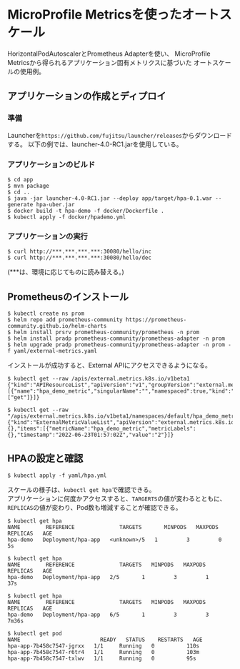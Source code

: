 # MicroProfile Metricsを使ったオートスケール

HorizontalPodAutoscalerとPrometheus Adapterを使い、
MicroProfile Metricsから得られるアプリケーション固有メトリクスに基づいた
オートスケールの使用例。


## アプリケーションの作成とディプロイ

### 準備
Launcherを```https://github.com/fujitsu/launcher/releases```からダウンロードする。
以下の例では、launcher-4.0-RC1.jarを使用している。

### アプリケーションのビルド

```
$ cd app
$ mvn package
$ cd ..
$ java -jar launcher-4.0-RC1.jar --deploy app/target/hpa-0.1.war --generate hpa-uber.jar
$ docker build -t hpa-demo -f docker/Dockerfile .
$ kubectl apply -f docker/hpademo.yml
```

### アプリケーションの実行

```
$ curl http://***.***.***.***:30080/hello/inc
$ curl http://***.***.***.***:30080/hello/dec
```
(***は、環境に応じてものに読み替える。)


## Prometheusのインストール

```
$ kubectl create ns prom
$ helm repo add prometheus-community https://prometheus-community.github.io/helm-charts
$ helm install prsrv prometheus-community/prometheus -n prom
$ helm install pradp prometheus-community/prometheus-adapter -n prom
$ helm upgrade pradp prometheus-community/prometheus-adapter -n prom -f yaml/external-metrics.yaml
```

インストールが成功すると、External APIにアクセスできるようになる。

```
$ kubectl get --raw /apis/external.metrics.k8s.io/v1beta1
{"kind":"APIResourceList","apiVersion":"v1","groupVersion":"external.metrics.k8s.io/v1beta1","resources":[{"name":"hpa_demo_metric","singularName":"","namespaced":true,"kind":"ExternalMetricValueList","verbs":["get"]}]}

$ kubectl get --raw "/apis/external.metrics.k8s.io/v1beta1/namespaces/default/hpa_demo_metric"
{"kind":"ExternalMetricValueList","apiVersion":"external.metrics.k8s.io/v1beta1","metadata":{},"items":[{"metricName":"hpa_demo_metric","metricLabels":{},"timestamp":"2022-06-23T01:57:02Z","value":"2"}]}
```

## HPAの設定と確認

```
$ kubectl apply -f yaml/hpa.yml
```

スケールの様子は、```kubectl get hpa```で確認できる。  
アプリケーションに何度かアクセスすると、```TARGERTS```の値が変わるとともに、
```REPLICAS```の値が変わり、Pod数も増減することが確認できる。

```
$ kubectl get hpa
NAME        REFERENCE              TARGETS       MINPODS   MAXPODS   REPLICAS   AGE
hpa-demo   Deployment/hpa-app   <unknown>/5   1         3         0          5s

$ kubectl get hpa
NAME        REFERENCE              TARGETS   MINPODS   MAXPODS   REPLICAS   AGE
hpa-demo   Deployment/hpa-app   2/5       1         3         1          37s

$ kubectl get hpa
NAME        REFERENCE              TARGETS   MINPODS   MAXPODS   REPLICAS   AGE
hpa-demo   Deployment/hpa-app   6/5       1         3         3          7m36s

$ kubectl get pod
NAME                         READY   STATUS    RESTARTS   AGE
hpa-app-7b458c7547-jgrxx   1/1     Running   0          110s
hpa-app-7b458c7547-r6tr4   1/1     Running   0          103m
hpa-app-7b458c7547-txlwv   1/1     Running   0          95s
```
